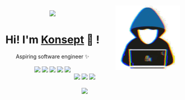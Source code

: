 <h1> 
    <p align="center">
        <a href="https://github.com/Konseptt">  
            <img align="center" src="https://readme-typing-svg.herokuapp.com/?font=Righteous&size=35&center=true&vCenter=true&width=350&height=60&duration=4000&lines=Hello+World!+👋;+Konseptt!;">
        </a>
         <a href="https://github.com/Konseptt">   
            <img align="right" src="type.gif" width="170">
        </a>
    </p>
</h1>

<div align="center">
	<h1>Hi! I'm <a href="[https://ranjansharma.info.np/](https://github.com/snow1burnt)">Konsept</a> 🐬 !</h1>
	<div>Aspiring software engineer ✨</div>
	<br />
	<a href="https://www.gnu.org/gnu/linux-and-gnu.en.html"><img src="https://img.shields.io/badge/OS-GNU/Linux-cdd6f4?style=flat&logo=gnu" /></a>
	<a href="https://nixos.org"><img src="https://img.shields.io/badge/DISTRO-NixOS-74c7ec?style=flat&logo=nixos" /></a>
	<a href="https://xmonad.org"><img src="https://img.shields.io/badge/DE-XMonad-eba0ac?style=flat&logo=haskell" /></a>
	<a href="https://neovim.io"><img src="https://img.shields.io/badge/EDITOR-Neovim-a6e3a1?style=flat&logo=neovim" /></a>
	<a href="https://www.rust-lang.org"><img src="https://img.shields.io/badge/LANG-Rust-f2cdcd?style=flat&logo=rust" /></a>
	<br />
	<a href="https://github.com/Konseptt"><img src="https://img.shields.io/github/stars/Konseptt?color=cdd6f4&label=GITHUB&style=flat&logo=github" /></a>
	<a href="mailto:hello@ranjansharma.info.np"><img src="https://img.shields.io/badge/EMAIL-hello@ranjansharma.info.np-b4befe?style=flat&logo=protonmail" /></a>
	<a href="https://www.linkedin.com/in/Konsept/"><img src="https://img.shields.io/badge/LINKEDIN-Konsept-74c7ec?style=flat&logo=linkedin" /></a>
	<br />
	<br />
</div>
<div align="center">
<a href="https://github.com/Konseptt/convoychat">
  <img height=200 align="center" src="https://github-readme-stats.vercel.app/api/top-langs?username=Konseptt&layout=compact&langs_count=8&theme=vision-friendly-dark&card_width=320" />
</a>
</div>

